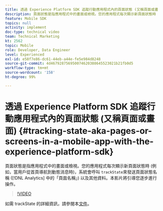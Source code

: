 ```yaml
---
title: 透過 Experience Platform SDK 追蹤行動應用程式內的頁面狀態 (又稱頁面或畫面)
description: 頁面狀態是指應用程式中的畫面或檢視。您的應用程式每次顯示新頁面狀態時 (例如，當用戶從首頁導航到動態消息時)，系統會呼叫 “ trackState” 來發送頁面狀態名稱 (Analytics 中的「頁面名稱」) 以及其他資料。本影片將引導您逐步進行操作。
feature: Mobile SDK
topics: null
activity: implement
doc-type: technical video
team: Technical Marketing
kt: 2562
topic: Mobile
role: Developer, Data Engineer
level: Experienced
exl-id: e58f7e86-dc61-44eb-a44e-fe5e984d8248
source-git-commit: 4d467928756950074620388645523021b21fb0d5
workflow-type: tm+mt
source-wordcount: '158'
ht-degree: 99%

---
```


# 透過 Experience Platform SDK 追蹤行動應用程式內的頁面狀態 (又稱頁面或畫面) {#tracking-state-aka-pages-or-screens-in-a-mobile-app-with-the-experience-platform-sdk}

頁面狀態是指應用程式中的畫面或檢視。您的應用程式每次顯示新頁面狀態時 (例如，當用戶從首頁導航到動態消息時)，系統會呼叫 `trackState`來發送頁面狀態名稱 ([!DNL Analytics] 中的「頁面名稱」) 以及其他資料。本影片將引導您逐步進行操作。

>[!VIDEO](https://video.tv.adobe.com/v/26260/?quality=12&learn=on)

如需 trackState 的詳細資訊，請參閱本[文件](https://developer.adobe.com/client-sdks/documentation/getting-started/track-events/#track-app-states-and-screens-for-adobe-analytics)。
